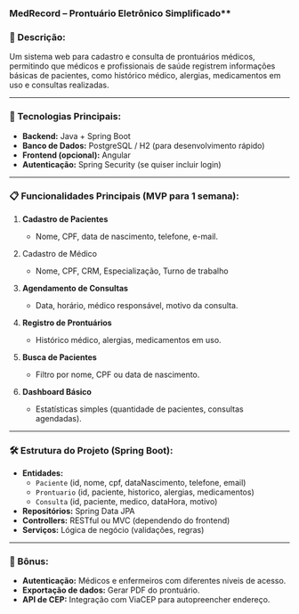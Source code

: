 ### MedRecord – Prontuário Eletrônico Simplificado**

### **📝 Descrição:**

Um sistema web para cadastro e consulta de prontuários médicos, permitindo que médicos e profissionais de saúde registrem informações básicas de pacientes, como histórico médico, alergias, medicamentos em uso e consultas realizadas.

---

### **🔧 Tecnologias Principais:**

- **Backend:** Java + Spring Boot
- **Banco de Dados:** PostgreSQL / H2 (para desenvolvimento rápido)
- **Frontend (opcional):** Angular
- **Autenticação:** Spring Security (se quiser incluir login)

---

### **📋 Funcionalidades Principais (MVP para 1 semana):**

1. **Cadastro de Pacientes**
    - Nome, CPF, data de nascimento, telefone, e-mail.
2. Cadastro de Médico
	- Nome, CPF, CRM, Especialização, Turno de trabalho 
3.  **Agendamento de Consultas**
    - Data, horário, médico responsável, motivo da consulta.
    
4. **Registro de Prontuários**
    - Histórico médico, alergias, medicamentos em uso.
    
5. **Busca de Pacientes**
    - Filtro por nome, CPF ou data de nascimento.
        
6. **Dashboard Básico**
    - Estatísticas simples (quantidade de pacientes, consultas agendadas).

---

### **🛠️ Estrutura do Projeto (Spring Boot):**

- **Entidades:**
    - `Paciente` (id, nome, cpf, dataNascimento, telefone, email)
    - `Prontuario` (id, paciente, historico, alergias, medicamentos)
    - `Consulta` (id, paciente, medico, dataHora, motivo)
- **Repositórios:** Spring Data JPA
- **Controllers:** RESTful ou MVC (dependendo do frontend)
- **Serviços:** Lógica de negócio (validações, regras)

---

### **🎯 Bônus:**

- **Autenticação:** Médicos e enfermeiros com diferentes níveis de acesso.
- **Exportação de dados:** Gerar PDF do prontuário.
- **API de CEP:** Integração com ViaCEP para autopreencher endereço.